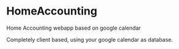 # HomeAccounting
Home Accounting webapp based on google calendar

Completely client based, using your google calendar as database.
